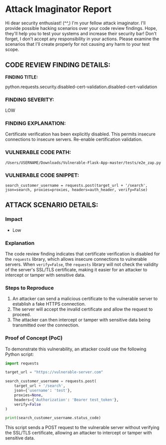 
# Attack Imaginator Report

Hi dear security enthusiast! (^^,)
I'm your fellow attack imaginator. I'll provide possible hacking scenarios over your code review findings.
Hope, they'll help you to test your systems and increase their security bar! 
Don't forget, I don't accept any responsibility in your actions.
Please examine the scenarios that I'll create properly for not causing any harm to your test scope.


## CODE REVIEW FINDING DETAILS:

**FINDING TITLE:**  

python.requests.security.disabled-cert-validation.disabled-cert-validation

### FINDING SEVERITY:

LOW

### FINDING EXPLANATION:

Certificate verification has been explicitly disabled. This permits insecure connections to insecure servers. Re-enable certification validation.

### VULNERABLE CODE PATH:

```
/Users/USERNAME/Downloads/Vulnerable-Flask-App-master/tests/e2e_zap.py
```

### VULNERABLE CODE SNIPPET:

```
search_customer_username = requests.post(target_url + '/search', json=search, proxies=proxies, headers=auth_header, verify=False)
```

## ATTACK SCENARIO DETAILS:


### Impact

- Low

### Explanation

The code review finding indicates that certificate verification is disabled for the `requests` library, which allows insecure connections to vulnerable servers. When `verify=False`, the `requests` library will not check the validity of the server's SSL/TLS certificate, making it easier for an attacker to intercept or tamper with sensitive data.

### Steps to Reproduce

1. An attacker can send a malicious certificate to the vulnerable server to establish a fake HTTPS connection.
2. The server will accept the invalid certificate and allow the request to proceed.
3. The attacker can then intercept or tamper with sensitive data being transmitted over the connection.

### Proof of Concept (PoC)

To demonstrate this vulnerability, an attacker could use the following Python script:

```python
import requests

target_url = "https://vulnerable-server.com"

search_customer_username = requests.post(
    target_url + '/search',
    json={'username': 'test'},
    proxies=None,
    headers={'Authorization': 'Bearer test_token'},
    verify=False
)

print(search_customer_username.status_code)
```
This script sends a POST request to the vulnerable server without verifying the SSL/TLS certificate, allowing an attacker to intercept or tamper with sensitive data.
